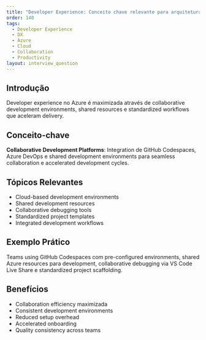 ```yaml
---
title: "Developer Experience: Conceito chave relevante para arquitetura no Azure"
order: 140
tags:
  - Developer Experience
  - DX
  - Azure
  - Cloud
  - Collaboration
  - Productivity
layout: interview_question
---
```


## Introdução

Developer experience no Azure é maximizada através de collaborative development environments, shared resources e standardized workflows que aceleram delivery.

## Conceito-chave

**Collaborative Development Platforms**: Integration de GitHub Codespaces, Azure DevOps e shared development environments para seamless collaboration e accelerated development cycles.

## Tópicos Relevantes

- Cloud-based development environments
- Shared development resources
- Collaborative debugging tools
- Standardized project templates
- Integrated development workflows

## Exemplo Prático

Teams using GitHub Codespaces com pre-configured environments, shared Azure resources para development, collaborative debugging via VS Code Live Share e standardized project scaffolding.

## Benefícios

- Collaboration efficiency maximizada
- Consistent development environments
- Reduced setup overhead
- Accelerated onboarding
- Quality consistency across teams
